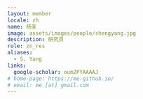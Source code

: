```yaml
---
layout: member
locale: zh
name: 杨圣
image: assets/images/people/shengyang.jpg
description: 研究员
role: zn_res
aliases:
  - S. Yang
links:
  google-scholar: oum2PYAAAAJ
# home-page: https://me.github.io/
# email: me [at] gmail.com 
---
```



